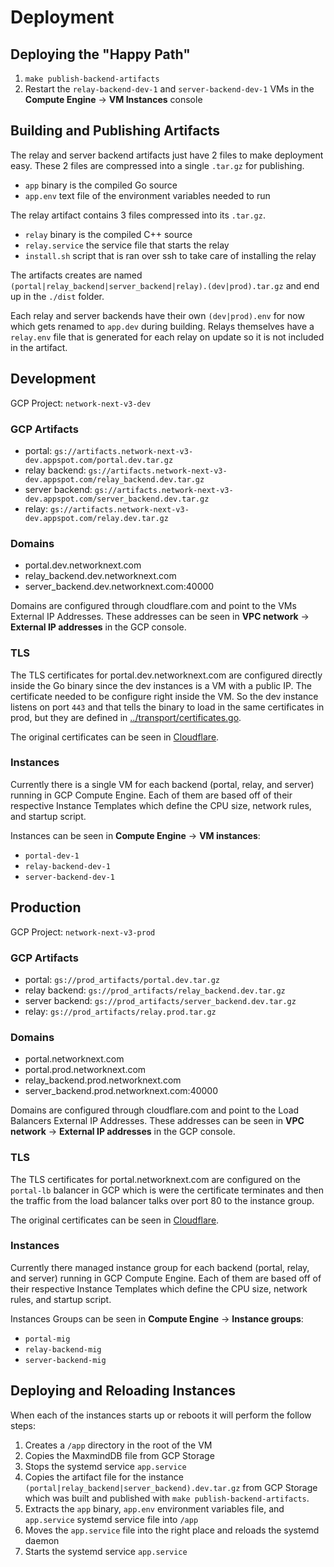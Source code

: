 # Deployment

## Deploying the "Happy Path"

1. `make publish-backend-artifacts`
2. Restart the `relay-backend-dev-1` and `server-backend-dev-1` VMs in the **Compute Engine** -> **VM Instances** console

## Building and Publishing Artifacts

The relay and server backend artifacts just have 2 files to make deployment easy. These 2 files are compressed into a single `.tar.gz` for publishing.

- `app` binary is the compiled Go source
- `app.env` text file of the environment variables needed to run

The relay artifact contains 3 files compressed into its `.tar.gz`.

- `relay` binary is the compiled C++ source
- `relay.service` the service file that starts the relay
- `install.sh` script that is ran over ssh to take care of installing the relay

The artifacts creates are named `(portal|relay_backend|server_backend|relay).(dev|prod).tar.gz` and end up in the `./dist` folder.

Each relay and server backends have their own `(dev|prod).env` for now which gets renamed to `app.dev` during building.
Relays themselves have a `relay.env` file that is generated for each relay on update so it is not included in the artifact.

## Development

GCP Project: `network-next-v3-dev`

### GCP Artifacts

- portal: `gs://artifacts.network-next-v3-dev.appspot.com/portal.dev.tar.gz`
- relay backend: `gs://artifacts.network-next-v3-dev.appspot.com/relay_backend.dev.tar.gz`
- server backend: `gs://artifacts.network-next-v3-dev.appspot.com/server_backend.dev.tar.gz`
- relay: `gs://artifacts.network-next-v3-dev.appspot.com/relay.dev.tar.gz`

### Domains

- portal.dev.networknext.com
- relay_backend.dev.networknext.com
- server_backend.dev.networknext.com:40000

Domains are configured through cloudflare.com and point to the VMs External IP Addresses. These addresses can be seen in **VPC network** -> **External IP addresses** in the GCP console.

### TLS

The TLS certificates for portal.dev.networknext.com are configured directly inside the Go binary since the dev instances is a VM with a public IP. The certificate needed to be configure right inside the VM. So the dev instance listens on port `443` and that tells the binary to load in the same certificates in prod, but they are defined in [../transport/certificates.go](../transport/certificates.go).

The original certificates can be seen in [Cloudflare](https://dash.cloudflare.com/77635bc76eaa9a2e9226686d693209ea/networknext.com/ssl-tls/origin).

### Instances

Currently there is a single VM for each backend (portal, relay, and server) running in GCP Compute Engine. Each of them are based off of their respective Instance Templates which define the CPU size, network rules, and startup script.

Instances can be seen in **Compute Engine** -> **VM instances**:

- `portal-dev-1`
- `relay-backend-dev-1`
- `server-backend-dev-1`

## Production

GCP Project: `network-next-v3-prod`

### GCP Artifacts

- portal: `gs://prod_artifacts/portal.dev.tar.gz`
- relay backend: `gs://prod_artifacts/relay_backend.dev.tar.gz`
- server backend: `gs://prod_artifacts/server_backend.dev.tar.gz`
- relay: `gs://prod_artifacts/relay.prod.tar.gz`

### Domains

- portal.networknext.com
- portal.prod.networknext.com
- relay_backend.prod.networknext.com
- server_backend.prod.networknext.com:40000

Domains are configured through cloudflare.com and point to the Load Balancers External IP Addresses. These addresses can be seen in **VPC network** -> **External IP addresses** in the GCP console.

### TLS

The TLS certificates for portal.networknext.com are configured on the `portal-lb` balancer in GCP which is were the certificate terminates and then the traffic from the load balancer talks over port 80 to the instance group.

The original certificates can be seen in [Cloudflare](https://dash.cloudflare.com/77635bc76eaa9a2e9226686d693209ea/networknext.com/ssl-tls/origin).

### Instances

Currently there managed instance group for each backend (portal, relay, and server) running in GCP Compute Engine. Each of them are based off of their respective Instance Templates which define the CPU size, network rules, and startup script.

Instances Groups can be seen in **Compute Engine** -> **Instance groups**:

- `portal-mig`
- `relay-backend-mig`
- `server-backend-mig`

## Deploying and Reloading Instances

When each of the instances starts up or reboots it will perform the follow steps:

1. Creates a `/app` directory in the root of the VM
2. Copies the MaxmindDB file from GCP Storage
3. Stops the systemd service `app.service`
3. Copies the artifact file for the instance `(portal|relay_backend|server_backend).dev.tar.gz` from GCP Storage which was built and published with `make publish-backend-artifacts`.
4. Extracts the `app` binary, `app.env` environment variables file, and `app.service` systemd service file into `/app`
5. Moves the `app.service` file into the right place and reloads the systemd daemon
6. Starts the systemd service `app.service`